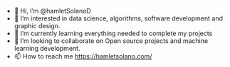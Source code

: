 - 👋 Hi, I’m @hamletSolanoD
- 👀 I’m interested in data science, algorithms, software development and graphic design.
- 🌱 I’m currently learning everything needed to complete my projects
- 💞️ I’m looking to collaborate on Open source projects and machine learning development.
- 📫 How to reach me https://hamletsolano.com/

<!---
hamletSolanoD/hamletSolanoD is a ✨ special ✨ repository because its `README.md` (this file) appears on your GitHub profile.
You can click the Preview link to take a look at your changes.
--->
